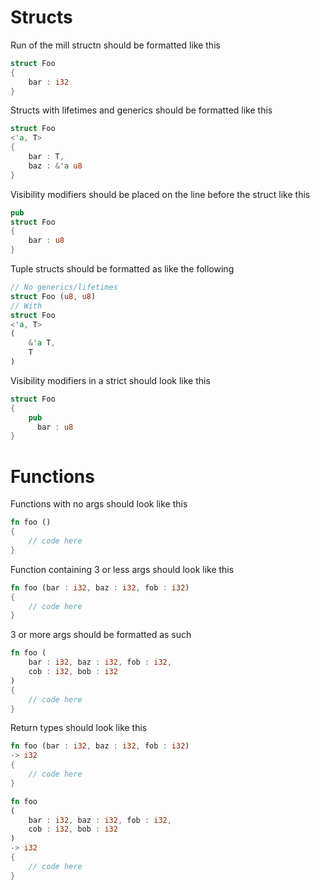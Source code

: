 # Structs
Run of the mill structn should be formatted like this
```rs
struct Foo 
{
    bar : i32
}
```
Structs with lifetimes and generics should be formatted like this
```rs
struct Foo 
<'a, T>
{
    bar : T,
    baz : &'a u8
}
```
Visibility modifiers should be placed on the line before the struct like this
```rs
pub
struct Foo
{
    bar : u8
}
```
Tuple structs should be formatted as like the following
```rs
// No generics/lifetimes
struct Foo (u8, u8)
// With
struct Foo
<'a, T>
(
    &'a T, 
    T
)
```
Visibility modifiers in a strict should look like this
```rs
struct Foo
{
    pub
      bar : u8
}
```

# Functions
Functions with no args should look like this
```rs
fn foo () 
{
    // code here
}
```
Function containing 3 or less args should look like this
```rs
fn foo (bar : i32, baz : i32, fob : i32)
{
    // code here
}
```
3 or more args should be formatted as such
```rs
fn foo (
    bar : i32, baz : i32, fob : i32,
    cob : i32, bob : i32
) 
{
    // code here
}
```
Return types should look like this
```rs
fn foo (bar : i32, baz : i32, fob : i32)
-> i32
{
    // code here
}
```
```rs
fn foo 
(
    bar : i32, baz : i32, fob : i32,
    cob : i32, bob : i32
) 
-> i32 
{
    // code here
}
```
